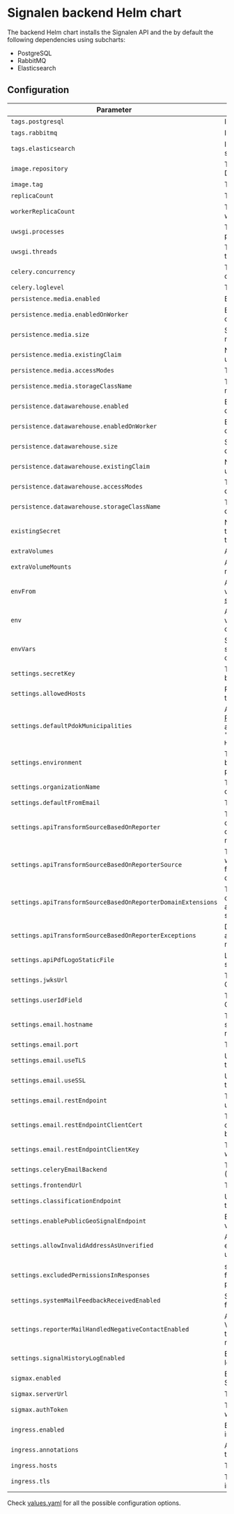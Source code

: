 # Signalen backend Helm chart

The backend Helm chart installs the Signalen API and the by default the following dependencies using subcharts:

- PostgreSQL
- RabbitMQ
- Elasticsearch

## Configuration

| Parameter | Description | Default |
| --------- | ----------- | ------- |
| `tags.postgresql` | Install PostgreSQL subchart | `true` |
| `tags.rabbitmq` | Install RabbitMQ subchart | `true` |
| `tags.elasticsearch` | Install Elasticsearch subchart | `true` |
| `image.repository` | The repository of the Docker image | `signalen/frontend` |
| `image.tag` | The tag of the Docker image | `latest` |
| `replicaCount` | The number of API replicas | `1` |
| `workerReplicaCount` | The number of background worker replicas | `1` |
| `uwsgi.processes` | The number of uWSGI processes | `4` |
| `uwsgi.threads` | The number of uWSGI threads | `2` |
| `celery.concurrency` | The number of Celery concurrent child processes | `2` |
| `celery.loglevel` | The loglevel of Celery | `WARNING` |
| `persistence.media.enabled` | Enable persistence of media | `true` |
| `persistence.media.enabledOnWorker` | Enable persistence of media on worker | `false` |
| `persistence.media.size` | Specify the size of the media PVC | `1Gi` |
| `persistence.media.existingClaim` | Name of an existing PVC to use | `null` |
| `persistence.media.accessModes` | The accessModes of media | `{ ReadWriteOnce }` |
| `persistence.media.storageClassName` | The storageClassName of media | `""` |
| `persistence.datawarehouse.enabled` | Enable persistence of datawarehouse | `false` |
| `persistence.datawarehouse.enabledOnWorker` | Enable persistence of media on datawarehouse | `true` |
| `persistence.datawarehouse.size` | Specify the size of the datawarehouse PVC | `1Gi` |
| `persistence.datawarehouse.existingClaim` | Name of an existing PVC to use for datawarehouse | `null` |
| `persistence.datawarehouse.accessModes` | The accessModes of datawarehouse | `{ ReadWriteMany }` |
| `persistence.datawarehouse.storageClassName` | The storageClassName of datawarehouse | `""` |
| `existingSecret` | Name of an existing secret to avoid managing secrets through Helm | `null` |
| `extraVolumes` | Ability to add exta volumes | `[]` |
| `extraVolumeMounts` | Ability to add exta volume mounts | `[]` |
| `envFrom` | Additional environment variables mounted from [secrets](https://kubernetes.io/docs/concepts/configuration/secret/#using-secrets-as-environment-variables) or [config maps](https://kubernetes.io/docs/tasks/configure-pod-container/configure-pod-configmap/#configure-all-key-value-pairs-in-a-configmap-as-container-environment-variables). | `[]` |
| `env` | Additional environment variables passed directly to containers. | `{}` |
| `envVars` | Similar to env but with support for all possible configurations. | `[]` |
| `settings.secretKey` | The secret key of the backend | `change-to-something-secret` |
| `settings.allowedHosts` | Restrict the allowed hosts of the API | `*` |
| `settings.defaultPdokMunicipalities` | A (comma-seperated) list of [PDOK municipalities](https://www.pdok.nl/introductie/-/article/cbs-wijken-en-buurten) the API allows complaints for (e.g. `"Amsterdam,'s-Hertogenbosch"`) | `""` |
| `settings.environment` | The environment name. Can be acceptance or production. | `"production"` |
| `settings.organizationName` | The name of the organization | `"Signalen"` |
| `settings.defaultFromEmail` | The default from e-mail | `"webmaster@localhost"` |
| `settings.apiTransformSourceBasedOnReporter` | Transform the source of a complaint when a complaint comes from a particular e-mail domain | `false` |
| `settings.apiTransformSourceBasedOnReporterSource` | The source to transform to when a complaint comes from a particular e-mail domain | `"Internal"` |
| `settings.apiTransformSourceBasedOnReporterDomainExtensions` | The (comma-seperated) list of e-mail domains to automatically transform the source for | `"@localhost"` |
| `settings.apiTransformSourceBasedOnReporterExceptions` | Do not transform the source automatically for these e-mail addresses | `"ignore@localhost"` |
| `settings.apiPdfLogoStaticFile` | Link to PDF logo on local system | `"api/logo-gemeente-amsterdam.svg"` |
| `settings.jwksUrl` | The JWKS url of the OpenID Connect Identity Provider | `""` |
| `settings.userIdField` | The JWKS url of the OpenID Connect Identity Provider | `""` |
| `settings.email.hostname` | The hostname of the SMTP server for e-mail notifications | `""` |
| `settings.email.port` | The port of the SMTP server | `""` |
| `settings.email.useTLS` | Use TLS while connecting to the SMTP server | `false` |
| `settings.email.useSSL` | Use SSL while connecting to the SMTP server | `false` |
| `settings.email.restEndpoint` | The REST endpoint when using REST backend | `""` |
| `settings.email.restEndpointClientCert` | The path to the client certificate when using REST backend | `""` |
| `settings.email.restEndpointClientKey` | The path to the client key when using REST backend | `""` |
| `settings.celeryEmailBackend` | The e-mail backend to use (SMTP or REST) | `django.core.mail.backends.smtp.EmailBackend` |
| `settings.frontendUrl` | The URL of the frontend | `""` |
| `settings.classificationEndpoint` | Use SSL while connecting to the SMTP server | `https://api.data.amsterdam.nl/signals_mltool` |
| `settings.enablePublicGeoSignalEndpoint` | Enable public endpoint for viewing Signals | `false` |
| `settings.allowInvalidAddressAsUnverified` | Allow a backoffice employee to enter an unknown address | `true` |
| `settings.excludedPermissionsInResponses` | sia_ permissions to hide from backoffice settings page | `sia_delete_attachment_of_normal_signal, sia_delete_attachment_of_parent_signal, sia_delete_attachment_of_child_signal, sia_delete_attachment_of_other_user` |
| `settings.systemMailFeedbackReceivedEnabled` | Send email on reception of feedback | `false` |
| `settings.reporterMailHandledNegativeContactEnabled` | Allow transition VERZOEK_TOT_HEROPENEN to AFGEHANDELD to send a mail to reporter  | `false` |
| `settings.signalHistoryLogEnabled` | Enable new-style history log | `false` |
| `sigmax.enabled` | Enable the connection with Sigmax City Control | `false` |
| `sigmax.serverUrl` | The server URL of Sigmax | `` |
| `sigmax.authToken` | The token to authenticate with Sigmax | `` |
| `ingress.enabled` | Expose the API through an ingress | `true` |
| `ingress.annotations` | Additional annotations on the API ingress | `{}` |
| `ingress.hosts` | The hosts of the ingress | `{}` |
| `ingress.tls` | The TLS settings of the ingress | `{}` |

Check [values.yaml](./values.yaml) for all the possible configuration options.
